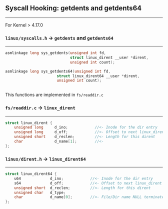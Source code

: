## Syscall Hooking: getdents and getdents64
---
For Kernel > 4.17.0

### `linux/syscalls.h` -> `getdents` and `getdents64`
---
```c
asmlinkage long sys_getdents(unsigned int fd,
                             struct linux_dirent __user *dirent,
                             unsigned int count);

asmlinkage long sys_getdents64(unsigned int fd,
		               struct linux_dirent64 __user *dirent,
		               unsigned int count);
                      
```
This functions are implemented in `fs/readdir.c`

### `fs/readdir.c` -> `linux_dirent`
---
```c
struct linux_dirent {
	unsigned long     d_ino;            //<- Inode for the dir entry
	unsigned long     d_off;            //<- Offset to next linux_dirent
	unsigned short    d_reclen;         //<- Length for this dirent
	char              d_name[1];        //<- 
};
```
### `linux/dirent.h` -> `linux_dirent64`
---
```c
struct linux_dirent64 {
	u64             d_ino;            //<- Inode for the dir entry
	s64             d_off;            //<- Offset to next linux_dirent
	unsigned short	d_reclen;         //<- Length for this dirent
	unsigned char   d_type;
	char            d_name[0];        //<- File/Dir name NULL terminated
};
```












